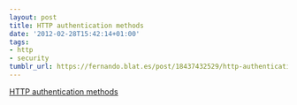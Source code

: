 ```yaml
---
layout: post
title: HTTP authentication methods
date: '2012-02-28T15:42:14+01:00'
tags:
- http
- security
tumblr_url: https://fernando.blat.es/post/18437432529/http-authentication-methods
---
```

[HTTP authentication methods](http://talks.codegram.com/http-authentication-methods)  
